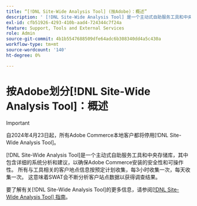 ```yaml
---
title: “[!DNL Site-Wide Analysis Tool] (按Adobe)：概述”
description: ' [!DNL Site-Wide Analysis Tool] 是一个主动式自助服务工具和中央存储库，其中包含详细的系统分析和建议，以确保Adobe Commerce安装的安全性和可操作性。 所有与工具相关的客户地点信息按预定计划收集，每3小时收集一次，每天收集一次。 这意味着SWAT会不断分析客户站点数据以获得调查结果。'
exl-id: cfb51926-4293-410b-aad4-724344c7f24a
feature: Support, Tools and External Services
role: Admin
source-git-commit: 4b1b5547688509dfe64adc6b308340dd4a5c430a
workflow-type: tm+mt
source-wordcount: '140'
ht-degree: 0%

---
```


# 按Adobe划分[!DNL Site-Wide Analysis Tool]：概述

>[!IMPORTANT]
>
>自2024年4月23日起，所有Adobe Commerce本地客户都将停用[!DNL Site-Wide Analysis Tool]。

[!DNL Site-Wide Analysis Tool]是一个主动式自助服务工具和中央存储库，其中包含详细的系统分析和建议，以确保Adobe Commerce安装的安全性和可操作性。 所有与工具相关的客户地点信息按预定计划收集，每3小时收集一次，每天收集一次。 这意味着SWAT会不断分析客户站点数据以获得调查结果。

要了解有关[!DNL Site-Wide Analysis Tool]的更多信息，请参阅[[!DNL Site-Wide Analysis Tool] 指南](https://experienceleague.adobe.com/docs/commerce-operations/tools/site-wide-analysis-tool/intro.html)。
